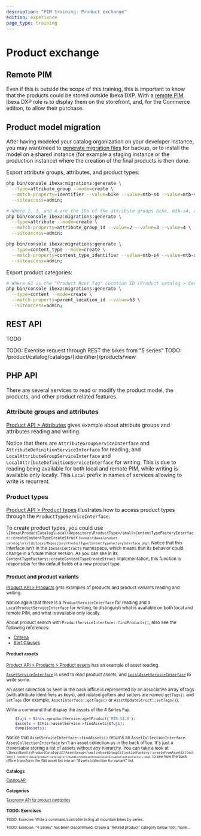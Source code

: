 ```yaml
---
description: "PIM training: Product exchange"
edition: experience
page_type: training
---
```


# Product exchange

## Remote PIM

Even if this is outside the scope of this training, this is important to know that the products could be stored outside Ibexa DXP.
With a [remote PIM](pim_guide.md#remote-pim-support), Ibexa DXP role is to display them on the storefront, and, for the Commerce edition, to allow their purchase.

## Product model migration

After having modeled your catalog organization on your developer instance,
you may want/need to [generate migration files](exporting_data.md) for backup, or to install the model on a shared instance
(for example a staging instance or the production instance) where the creation of the final products is then done.

Export attribute groups, attributes, and product types:

``` bash
php bin/console ibexa:migrations:generate \
  --type=attribute_group --mode=create \
  --match-property=identifier --value=bike --value=mtb-s4 --value=mtb-s5 \
  --siteaccess=admin;

# Where 2, 3, and 4 are the IDs of the attribute groups bike, mtb-s4, and mtb-s5
php bin/console ibexa:migrations:generate \
  --type=attribute --mode=create \
  --match-property=attribute_group_id --value=2 --value=3 --value=4 \
  --siteaccess=admin;

php bin/console ibexa:migrations:generate \
  --type=content_type --mode=create \
  --match-property=content_type_identifier --value=mtb-s4 --value=mtb-s5 \
  --siteaccess=admin;
```

Export product categories:

``` bash
# Where 63 is the "Product Root Tag" Location ID (Product catalog > Categories)
php bin/console ibexa:migrations:generate \
  --type=content --mode=create \
  --match-property=parent_location_id --value=63 \
  --siteaccess=admin;
```

## REST API

TODO

TODO: Exercise request through REST the bikes from "5 series"
TODO: /product/catalog/catalogs/{identifier}/products/view

## PHP API

There are several services to read or modify the product model, the products, and other product related features.

### Attribute groups and attributes

[Product API > Attributes](product_api.md#attributes) gives example about attribute groups and attributes reading and writing.

Notice that there are `AttributeGroupServiceInterface` and `AttributeDefinitionServiceInterface` for reading,
and `LocalAttributeGroupServiceInterface` and `LocalAttributeDefinitionServiceInterface` for writing.
This is due to reading being available for both local and remote PIM, while writing is available only locally.
This `Local` prefix in names of services allowing to write is recurrent.

### Product types

[Product API > Product types](product_api.md#product-types) illustrates how to access product types through the `ProductTypeServiceInterface`.

To create product types, you could use
<code><small>\Ibexa\ProductCatalog\Local\Repository\ProductType\</small>ContentTypeFactoryInterface::createContentTypeCreateStruct</code>
<small>(`vendor/ibexa/product-catalog/src/lib/Local/Repository/ProductType/ContentTypeFactoryInterface.php`)</small>.
Notice that this interface isn't in the `Ibexa\Contracts` namespace, which means that its behavior could change in a future minor version.
As you can see in its `ContentTypeFactory::createContentTypeCreateStruct` implementation,
this function is responsible for the default fields of a new product type.

### Product and product variants

[Product API > Products](product_api.md#products) gets examples of products and product variants reading and writing.

Notice again that there is a `ProductServiceInterface` for reading and a `LocalProductServiceInterface` for writing,
to distinguish what is available on both local and remote PIM, and what is available only locally.

About product search with `ProductServiceInterface::findProducts()`, also see the following references:

- [Criteria](product_search_criteria.md)
- [Sort Clauses](product_sort_clauses.md)

#### Product assets

[Product API > Products > Product assets](product_api.md#product-assets) has an example of asset reading.

[`AssetServiceInterface`](../../../api/php_api/php_api_reference/classes/Ibexa-Contracts-ProductCatalog-AssetServiceInterface.) is used to read product assets,
and [`LocalAssetServiceInterface`](../../../api/php_api/php_api_reference/classes/Ibexa-Contracts-ProductCatalog-Local-LocalAssetServiceInterface.html) to write some.

An asset collection as seen in the back office is represented by an associative array of tags (with attribute identifiers as keys),
and related getters and setters are named `getTags()` and `setTags` (for example, `AssetInterface::getTags()` or `AssetUpdateStruct::setTags()`).

Write a command that display the assets of the 4 Series Fuji.

```php
    $fuji = $this->productService->getProduct('MTB-S4-4');
    $assets = $this->assetService->findAssets($fuji);
    dump($assets);
```

Notice that `AssetServiceInterface::findAssets()` returns an `AssetCollectionInterface`.
`AssetCollectionInterface` isn't an asset collection as in the back office. It's just a traversable storing a list of assets without any hierarchy.
You can take a look at
<code><small>\Ibexa\Bundle\ProductCatalog\UI\AssetGroup\</small>AssetGroupCollectionFactory::createFromAssetCollection()</code>
<small>(`vendor/ibexa/product-catalog/src/bundle/UI/AssetGroup/AssetGroupCollectionFactory.php`)</small>.
to see how the back office transform the flat asset list into an "Assets collection for variant" list.

### Catalogs

[Catalog API](catalog_api.md)

### Categories

[Taxonomy API for product categories](taxonomy_api.md)

### TODO: Exercises

TODO: Exercise: Write a command/controller listing all mountain bikes by series.

TODO: Exercise: "4 Series" has been discontinued. Create a "Retired product" category below root, move…
